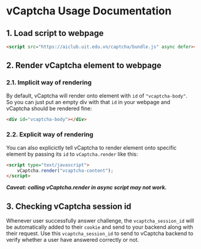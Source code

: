 # vCaptcha Usage Documentation

## 1. Load script to webpage

``` html
<script src="https://aiclub.uit.edu.vn/captcha/bundle.js" async defer></script>
````

## 2. Render vCaptcha element to webpage

### 2.1. Implicit way of rendering

By default, vCaptcha will render onto element with `id` of `"vcaptcha-body"`. So you can just put an empty div with that `id` in your webpage and vCaptcha should be rendered fine:
``` html
<div id="vcaptcha-body"></div>
```

### 2.2. Explicit way of rendering

You can also explicictly tell vCaptcha to render element onto specific element by passing its `id` to `vCaptcha.render` like this:

``` html
<script type="text/javascript">
    vCaptcha.render("vcaptcha-content");
</script>
````
***Caveat: calling vCaptcha.render in async script may not work.***

## 3. Checking vCaptcha session id

Whenever user successfully answer challenge, the `vcaptcha_session_id` will be automatically added to their `cookie` and send to your backend along with their request. Use this `vcaptcha_session_id` to send to vCaptcha backend to verify whether a user have answered correctly or not.